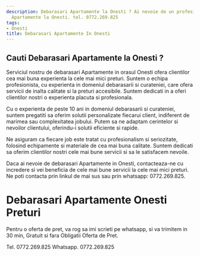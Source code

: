 ```yaml
---
description: Debarasari Apartamente la Onesti ? Ai nevoie de un profesionist in Debarasari
  Apartamente la Onesti. tel. 0772.269.825
tags:
- Onesti
title: Debarasari Apartamente In Onesti
---
```



## Cauti Debarasari Apartamente la Onesti ?


Serviciul nostru de debarasari Apartamente in orasul Onesti ofera clientilor cea mai buna experienta la cele mai mici preturi. 
Suntem o echipa profesionista, cu experienta in domeniul debarasarii si curateniei, care ofera servicii de inalta calitate si la preturi accesibile. 
Suntem dedicati in a oferi clientilor nostri o experienta placuta si profesionala.

Cu o experienta de peste 10 ani in domeniul debarasarii si curateniei, suntem pregatiti sa oferim solutii personalizate fiecarui client, indiferent de marimea sau complexitatea jobului. 
Putem sa ne adaptam cerintelor si nevoilor clientului, oferindu-i solutii eficiente si rapide. 

Ne asiguram ca fiecare job este tratat cu profesionalism si seriozitate, folosind echipamente si materiale de cea mai buna calitate. 
Suntem dedicati sa oferim clientilor nostri cele mai bune servicii si sa le satisfacem nevoile. 

Daca ai nevoie de debarasari Apartamente in Onesti, contacteaza-ne cu incredere si vei beneficia de cele mai bune servicii la cele mai mici preturi. 
Ne poti contacta prin linkul de mai sus sau prin whatsapp: 0772.269.825.

# Debarasari Apartamente Onesti Preturi
Pentru o oferta de pret, va rog sa imi scrieti pe whatsapp, si va trimitem in 30 min, Gratuit si fara Obligatii Oferta de Pret.

Tel. 0772.269.825
Whatsapp. 0772.269.825